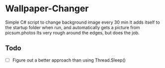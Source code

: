 # Wallpaper-Changer
 Simple C# script to change background image every 30 min
 It adds itself to the startup folder when run, and automatically gets a picture from picsum.photos
 Its very rough around the edges, but does the job.
 
 ## Todo
  - [ ] Figure out a better approach than using Thread.Sleep()
  
